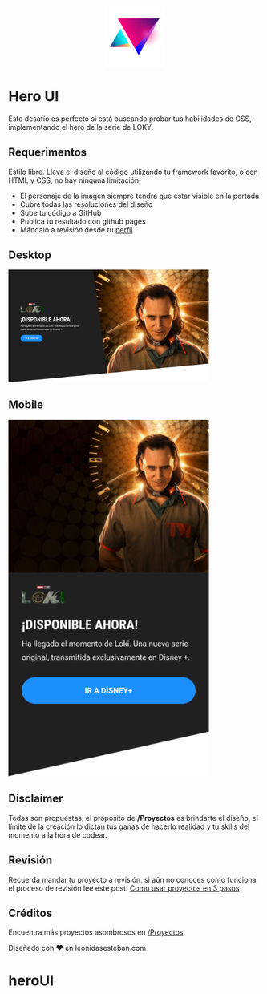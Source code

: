 <div align="center">
<img width="120px"  src="https://raw.githubusercontent.com/no-te-rindas/logo/main/Logo/LeonidasEsteban-destello-envolvente-cuadrada.png" />
</div>

# Hero UI
Este desafío es perfecto si está buscando probar tus habilidades de CSS, implementando el hero de la serie de LOKY.

## Requerimentos

Estilo libre. Lleva el diseño al código utilizando tu framework favorito, o con HTML y CSS, no hay ninguna limitación.

- El personaje de la imagen siempre tendra que estar visible en la portada
- Cubre todas las resoluciones del diseño
- Sube tu código a GitHub
- Publica tu resultado con github pages
- Mándalo a revisión desde tu [perfil](https://leonidasesteban.com/estudiante)

## Desktop

<img width="400px"  src="https://raw.githubusercontent.com/uxcristopher/imagenes/main/Readmes/Hero%20UI/hero-desktop.png" />


## Mobile

<img width="400px"  src="https://raw.githubusercontent.com/uxcristopher/imagenes/main/Readmes/Hero%20UI/hero-mobile.png" />

## Disclaimer

Todas son propuestas, el propósito de **/Proyectos** es brindarte el diseño, el límite de la creación lo dictan tus ganas de hacerlo realidad y tu skills del momento a la hora de codear.

## Revisión

Recuerda mandar tu proyecto a revisión, si aún no conoces como funciona el proceso de revisión lee este post: [Como usar proyectos en 3 pasos](https://leonidasesteban.com/blog/como-usar-proyectos-en-3-pasos)

## Créditos

Encuentra más proyectos asombrosos en [/Proyectos](https://leonidasesteban.com/proyectos)

Diseñado con ♥️ en leonidasesteban.com

# heroUI
